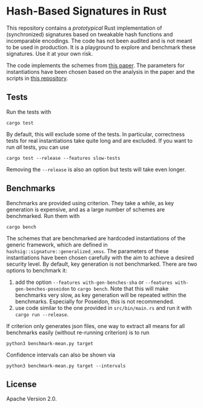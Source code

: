 # Hash-Based Signatures in Rust

This repository contains a *prototypical* Rust implementation of (synchronized) signatures based on tweakable hash functions and incomparable encodings.
The code has not been audited and is not meant to be used in production. It is a playground to explore and benchmark these signatures. Use it at your own risk.

The code implements the schemes from [this paper](https://eprint.iacr.org/2025/055.pdf).
The parameters for instantiations have been chosen based on the analysis in the paper and the scripts in [this repository](https://github.com/b-wagn/hashsig-parameters).

## Tests

Run the tests with

```
cargo test
```

By default, this will exclude some of the tests. In particular, correctness tests for real instantiations take quite long and are excluded.
If you want to run *all* tests, you can use

```
cargo test --release --features slow-tests
```

Removing the `--release` is also an option but tests will take even longer.

## Benchmarks

Benchmarks are provided using criterion.
They take a while, as key generation is expensive, and as a large number of schemes are benchmarked.
Run them with

```
cargo bench
```

The schemes that are benchmarked are hardcoded instantiations of the generic framework, which are defined in `hashsig::signature::generalized_xmss`.
The parameters of these instantiations have been chosen carefully with the aim to achieve a desired security level.
By default, key generation is not benchmarked. There are two options to benchmark it:
1. add the option `--features with-gen-benches-sha` or `--features with-gen-benches-poseidon` to `cargo bench`. Note that this will make benchmarks very slow, as key generation will be repeated within the benchmarks. Especially for Poseidon, this is not recommended.
2. use code similar to the one provided in `src/bin/main.rs` and run it with `cargo run --release`.

If criterion only generates json files, one way to extract all means for all benchmarks easily (without re-running criterion) is to run

```
python3 benchmark-mean.py target
```

Confidence intervals can also be shown via

```
python3 benchmark-mean.py target --intervals
```

## License

Apache Version 2.0.